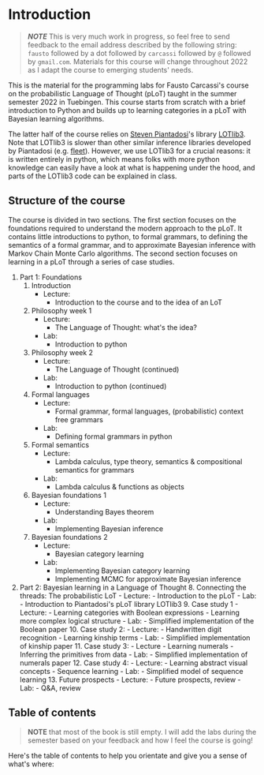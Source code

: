 # Introduction

> **_NOTE_** This is very much work in progress, so feel free to send feedback to the email address described by the following string:  `fausto` followed by a dot followed by `carcassi` followed by `@` followed by `gmail.com`. Materials for this course will change throughout 2022 as I adapt the course to emerging students' needs.

This is the material for the programming labs for Fausto Carcassi's course on the probabilistic Language of Thought (pLoT) taught in the summer semester 2022 in Tuebingen.
This course starts from scratch with a brief introduction to Python and builds up to learning categories in a pLoT with Bayesian learning algorithms.

The latter half of the course relies on [Steven Piantadosi](http://colala.berkeley.edu/people/piantadosi/)'s library [LOTlib3](https://github.com/piantado/LOTlib3). 
Note that LOTlib3 is slower than other similar inference libraries developed by Piantadosi (e.g. [fleet](https://github.com/piantado/Fleet)). 
However, we use LOTlib3 for a crucial reasons: it is written entirely in python, which means folks with more python knowledge can easily have a look at 
what is happening under the hood, and parts of the LOTlib3 code can be explained in class. 

## Structure of the course

The course is divided in two sections. 
The first section focuses on the foundations required to understand the modern approach to the pLoT. 
It contains little introductions to python, to formal grammars, to defining the semantics of a formal grammar, and to approximate Bayesian inference
with Markov Chain Monte Carlo algorithms. The second section focuses on learning in a pLoT through a series of case studies.

1. Part 1: Foundations
	1. Introduction 
		- Lecture: 
			- Introduction to the course and to the idea of an LoT
	2. Philosophy week 1
		- Lecture: 
			- The Language of Thought: what's the idea?
		- Lab: 
			- Introduction to python
	3. Philosophy week 2
		- Lecture: 
			- The Language of Thought (continued)
		- Lab: 
			- Introduction to python (continued)
	4. Formal languages
		- Lecture: 
			- Formal grammar, formal languages, (probabilistic) context free grammars
		- Lab:
			- Defining formal grammars in python
	5. Formal semantics
		- Lecture:
			- Lambda calculus, type theory, semantics & compositional semantics for grammars
		- Lab: 
			- Lambda calculus & functions as objects
	6. Bayesian foundations 1
		- Lecture: 
			- Understanding Bayes theorem
		- Lab:
			- Implementing Bayesian inference 
	7. Bayesian foundations 2
		- Lecture: 
			- Bayesian category learning 
		- Lab:
			- Implementing Bayesian category learning
			- Implementing MCMC for approximate Bayesian inference
2. Part 2: Bayesian learning in a Language of Thought
	8. Connecting the threads: The probabilistic LoT
		- Lecture: 
			- Introduction to the pLoT
		- Lab:
			- Introduction to Piantadosi's pLoT library LOTlib3
	9. Case study 1
		- Lecture: 
			- Learning categories with Boolean expressions
			- Learning more complex logical structure
		- Lab: 
			- Simplified implementation of the Boolean paper 
	10. Case study 2: 
		- Lecture:
			- Handwritten digit recognition
			- Learning kinship terms
		- Lab: 
			- Simplified implementation of kinship paper
	11. Case study 3: 
		- Lecture
			- Learning numerals
			- Inferring the primitives from data
		- Lab:
			- Simplified implementation of numerals paper
	12. Case study 4:
		- Lecture:
			- Learning abstract visual concepts
			- Sequence learning
		- Lab:
			- Simplified model of sequence learning
	13. Future prospects
		- Lecture: 
			- Future prospects, review
		- Lab:
			- Q&A, review


## Table of contents

> __**NOTE**__ that most of the book is still empty. I will add the labs during the semester based on your feedback and how I feel the course is going!

Here's the table of contents to help you orientate and give you a sense of what's where:
```{tableofcontents}
```

